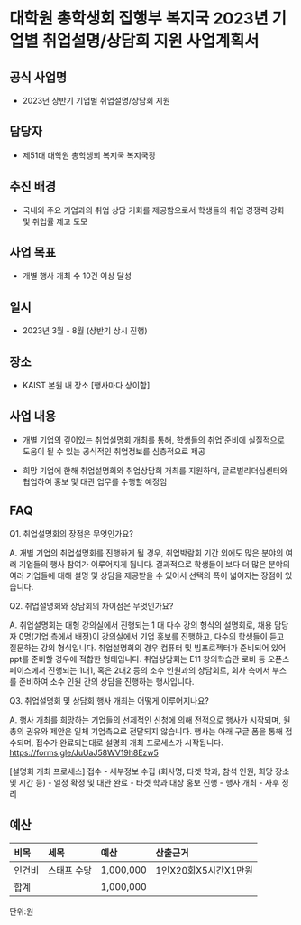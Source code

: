 대학원 총학생회 집행부 복지국 2023년 기업별 취업설명/상담회 지원 사업계획서
===

## 공식 사업명

- 2023년 상반기 기업별 취업설명/상담회 지원

## 담당자

- 제51대 대학원 총학생회 복지국 복지국장

## 추진 배경

- 국내외 주요 기업과의 취업 상담 기회를 제공함으로서 학생들의 취업 경쟁력 강화 및 취업률 제고 도모

## 사업 목표

- 개별 행사 개최 수 10건 이상 달성 

## 일시

- 2023년 3월 - 8월 (상반기 상시 진행)

## 장소

- KAIST 본원 내 장소 [행사마다 상이함]

## 사업 내용

- 개별 기업의 깊이있는 취업설명회 개최를 통해, 학생들의 취업 준비에 실질적으로 도움이 될 수 있는 공식적인 취업정보를 심층적으로 제공

- 희망 기업에 한해 취업설명회와 취업상담회 개최를 지원하며, 글로벌리더십센터와 협업하여 홍보 및 대관 업무를 수행할 예정임

## FAQ

Q1. 취업설명회의 장점은 무엇인가요?

A. 개별 기업의 취업설명회를 진행하게 될 경우, 취업박람회 기간 외에도 많은 분야의 여러 기업들의 행사 참여가 이루어지게 됩니다. 결과적으로 학생들이 보다 더 많은 분야의 여러 기업들에 대해 설명 및 상담을 제공받을 수 있어서 선택의 폭이 넓어지는 장점이 있습니다.

Q2. 취업설명회와 상담회의 차이점은 무엇인가요?

A. 취업설명회는 대형 강의실에서 진행되는 1 대 다수 강의 형식의 설명회로, 채용 담당자 0명(기업 측에서 배정)이 강의실에서 기업 홍보를 진행하고, 다수의 학생들이 듣고 질문하는 강의 형식입니다. 취업설명회의 경우 컴퓨터 및 빔프로젝터가 준비되어 있어 ppt를 준비할 경우에 적합한 형태입니다. 취업상담회는 E11 창의학습관 로비 등 오픈스페이스에서 진행되는 1대1, 혹은 2대2 등의 소수 인원과의 상담회로, 회사 측에서 부스를 준비하여 소수 인원 간의 상담을 진행하는 행사입니다.

Q3. 취업설명회 및 상담회 행사 개최는 어떻게 이루어지나요?

A. 행사 개최를 희망하는 기업들의 선제적인 신청에 의해 전적으로 행사가 시작되며, 원총의 권유와 제안은 일체 기업측으로 전달되지 않습니다. 행사는 아래 구글 폼을 통해 접수되며, 접수가 완료되는대로 설명회 개최 프로세스가 시작됩니다. https://forms.gle/JuUaJ58WV19h8Ezw5

[설명회 개최 프로세스] 접수 - 세부정보 수집 (회사명, 타겟 학과, 참석 인원, 희망 장소 및 시간 등) - 일정 확정 및 대관 완료 - 타겟 학과 대상 홍보 진행 - 행사 개최 - 사후 정리

## 예산
| 비목     | 세목          | 예산      | 산출근거   |
|:---------|:--------------|:----------|:-----------|
| 인건비 | 스태프 수당 | 1,000,000 | 1인X20회X5시간X1만원 |
| 합계     |               | 1,000,000 |            |

단위:원
